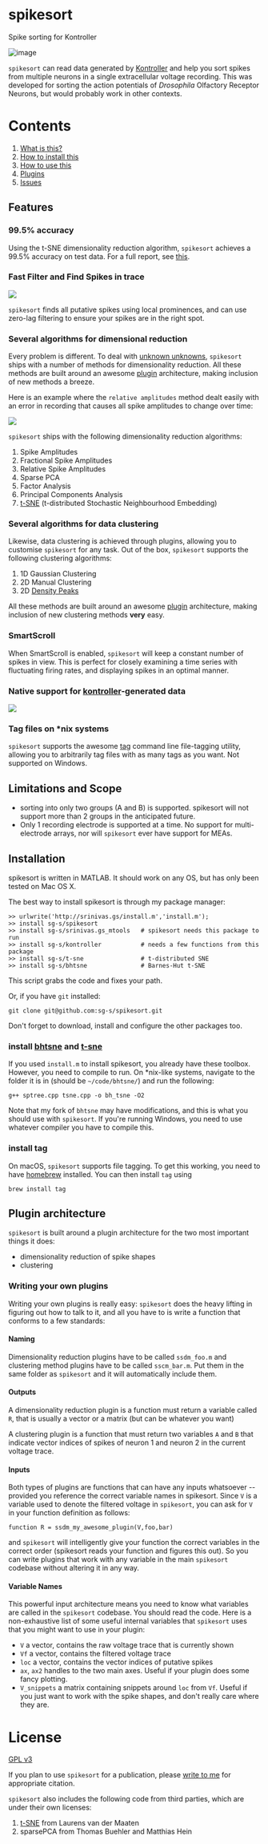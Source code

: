 # spikesort

Spike sorting for Kontroller

![image](images/hero.png)

`spikesort` can read data generated by [Kontroller](https://github.com/sg-s/kontroller) and help you sort spikes from multiple neurons in a single extracellular voltage recording. This was developed for sorting the action potentials of *Drosophila* Olfactory Receptor Neurons, but would probably work in other contexts. 

# Contents
1. [What is this?](#features)
2. [How to install this](#installation)
3. [How to use this](https://github.com/sg-s/spikesort/tree/master/docs/)
4. [Plugins](#plugin-architecture)
5. [Issues](https://github.com/sg-s/spikesort/issues)

## Features

### 99.5% accuracy

Using the t-SNE dimensionality reduction algorithm, `spikesort` achieves a 99.5% accuracy on test data. For a full report, see [this](https://github.com/sg-s/spikesort/blob/master/tests/html/makeTestReport.pdf). 

### Fast Filter and Find Spikes in trace

![](images/spikes.gif)

`spikesort` finds all putative spikes using local prominences, and can use zero-lag filtering to ensure your spikes are in the right spot. 

### Several algorithms for dimensional reduction

Every problem is different. To deal with [unknown unknowns](https://en.wikipedia.org/wiki/There_are_known_knowns), `spikesort` ships with a number of methods for dimensionality reduction. All these methods are built around an awesome [plugin](#plugin-architecture) architecture, making inclusion of new methods a breeze.  

Here is an example where the `relative amplitudes` method dealt easily with an error in recording that causes all spike amplitudes to change over time:

![](images/relative-amplitudes.png)

`spikesort` ships with the following dimensionality reduction algorithms:

1. Spike Amplitudes
2. Fractional Spike Amplitudes 
3. Relative Spike Amplitudes 
4. Sparse PCA
5. Factor Analysis
6. Principal Components Analysis 
7. [t-SNE](https://lvdmaaten.github.io/tsne/) (t-distributed Stochastic Neighbourhood Embedding)

### Several algorithms for data clustering

Likewise, data clustering is achieved through plugins, allowing you to customise `spikesort` for any task. Out of the box, `spikesort` supports the following clustering algorithms: 

1. 1D Gaussian Clustering
2. 2D Manual Clustering 
3. 2D [Density Peaks](http://science.sciencemag.org/content/344/6191/1492)

All these methods are built around an awesome [plugin](#plugin-architecture) architecture, making inclusion of new clustering methods **very** easy. 

### SmartScroll

When SmartScroll is enabled, `spikesort` will keep a constant number of spikes in view. This is perfect for closely examining a time series with fluctuating firing rates, and displaying spikes in an optimal manner. 

### Native support for [kontroller](https://github.com/sg-s/kontroller)-generated data

![](images/kontroller.png)

### Tag files on *nix systems

`spikesort` supports the awesome [tag](https://github.com/jdberry/tag) command line file-tagging utility, allowing you to arbitrarily tag files with as many tags as you want. Not supported on Windows. 

## Limitations and Scope

* sorting into only two groups (A and B) is supported. spikesort will not support more than 2 groups in the anticipated future. 
* Only 1 recording electrode is supported at a time. No support for multi-electrode arrays, nor will `spikesort` ever have support for MEAs. 

## Installation

spikesort is written in MATLAB. It should work on any OS, but has only been tested on Mac OS X. 

The best way to install spikesort is through my package manager: 

```
>> urlwrite('http://srinivas.gs/install.m','install.m'); 
>> install sg-s/spikesort
>> install sg-s/srinivas.gs_mtools   # spikesort needs this package to run
>> install sg-s/kontroller           # needs a few functions from this package
>> install sg-s/t-sne                # t-distributed SNE
>> install sg-s/bhtsne               # Barnes-Hut t-SNE
```

This script grabs the code and fixes your path. 

Or, if you have `git` installed:

````
git clone git@github.com:sg-s/spikesort.git
````

Don't forget to download, install and configure the other packages too. 

### install [bhtsne](https://github.com/lvdmaaten/bhtsne) and [t-sne](https://github.com/sg-s/t-sne)

If you used `install.m` to install spikesort, you already have these toolbox. However, you need to compile to run. On *nix-like systems, navigate to the folder it is in (should be `~/code/bhtsne/`) and run the following:

```
g++ sptree.cpp tsne.cpp -o bh_tsne -O2
```

Note that my fork of `bhtsne` may have modifications, and this is what you should use with `spikesort`. If you're running Windows, you need to use whatever compiler you have to compile this. 

### install tag

On macOS, `spikesort` supports file tagging. To get this working, you need to have [homebrew](http://brew.sh) installed. You can then install `tag` using

````
brew install tag
````

## Plugin architecture

`spikesort` is built around a plugin architecture for the two most important things it does: 

* dimensionality reduction of spike shapes
* clustering 

### Writing your own plugins

Writing your own plugins is really easy: `spikesort` does the heavy lifting in figuring out how to talk to it, and all you have to is write a function that conforms to a few standards:

#### Naming
Dimensionality reduction plugins have to be called `ssdm_foo.m` and clustering method plugins have to be called `sscm_bar.m`. Put them in the same folder as 	`spikesort` and it will automatically include them. 

#### Outputs
A dimensionality reduction plugin is a function must return a variable called `R`, that is usually a vector or a matrix (but can be whatever you want)

A clustering plugin is a function that must return two variables `A` and `B` that indicate vector indices of spikes of neuron 1 and neuron 2 in the current voltage trace. 

#### Inputs
Both types of plugins are functions that can have any inputs whatsoever -- provided you reference the correct variable names in spikesort. Since `V` is a variable used to denote the filtered voltage in `spikesort`, you can ask for `V` in your function definition as follows:

```
function R = ssdm_my_awesome_plugin(V,foo,bar)
```

and `spikesort` will intelligently give your function the correct variables in the correct order (spikesort reads your function and figures this out). So you can write plugins that work with any variable in the main `spikesort` codebase without altering it in any way.

#### Variable Names

This powerful input architecture means you need to know what variables are called in the `spikesort` codebase. You should read the code. Here is a non-exhaustive list of some useful internal variables that `spikesort` uses that you might want to use in your plugin:

* `V` a vector, contains the raw voltage trace that is currently shown
* `Vf` a vector, contains the filtered voltage trace
* `loc` a vector, contains the vector indices of putative spikes
* `ax`, `ax2` handles to the two main axes. Useful if your plugin does some fancy plotting.  
* `V_snippets` a matrix containing snippets around `loc` from `Vf`. Useful if you just want to work with the spike shapes, and don't really care where they are. 


# License 

[GPL v3](http://gplv3.fsf.org/)

If you plan to use `spikesort` for a publication, please [write to me](http://srinivas.gs/#contact) for appropriate citation. 

`spikesort` also includes the following code from third parties, which are under their own licenses:

1. [t-SNE](https://lvdmaaten.github.io/tsne/) from Laurens van der Maaten
2. sparsePCA from Thomas Buehler and Matthias Hein

